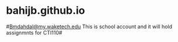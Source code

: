 # bahijb.github.io
#Bmdahdal@my.waketech.edu
This is school account and it will hold assignmnts for CTI110#

